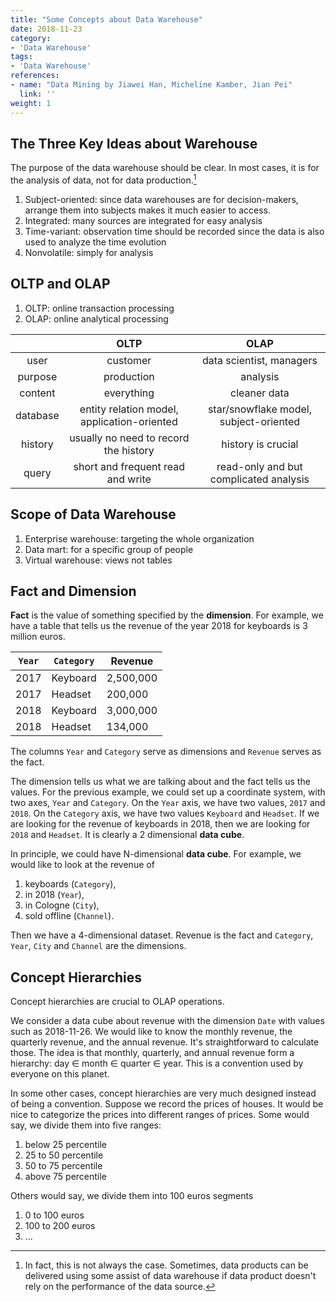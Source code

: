 ```yaml
---
title: "Some Concepts about Data Warehouse"
date: 2018-11-23
category:
- 'Data Warehouse'
tags:
- 'Data Warehouse'
references:
- name: "Data Mining by Jiawei Han, Micheline Kamber, Jian Pei"
  link: ''
weight: 1
---
```


## The Three Key Ideas about Warehouse

The purpose of the data warehouse should be clear. In most cases, it is for the analysis of data, not for data production.[^1]

1. Subject-oriented: since data warehouses are for decision-makers, arrange them into subjects makes it much easier to access.
2. Integrated: many sources are integrated for easy analysis
3. Time-variant: observation time should be recorded since the data is also used to analyze the time evolution
4. Nonvolatile: simply for analysis


## OLTP and OLAP

1. OLTP: online transaction processing
2. OLAP: online analytical processing

|      | OLTP |  OLAP |
|:---:|:-----:|:----:|
| user |    customer  |   data scientist, managers   |
| purpose | production | analysis  |
| content | everything | cleaner data |
| database | entity relation model, application-oriented | star/snowflake model, subject-oriented |
| history | usually no need to record the history | history is crucial |
| query | short and frequent read and write | read-only and but complicated analysis |


## Scope of Data Warehouse

1. Enterprise warehouse: targeting the whole organization
2. Data mart: for a specific group of people
3. Virtual warehouse: views not tables


## Fact and Dimension

**Fact** is the value of something specified by the **dimension**. For example, we have a table that tells us the revenue of the year 2018 for keyboards is 3 million euros.

|  `Year` | `Category`  |  Revenue |
|--|---|---|
| 2017 | Keyboard | 2,500,000 |
| 2017 | Headset | 200,000 |
| 2018 | Keyboard | 3,000,000 |
| 2018 | Headset | 134,000  |

The columns `Year` and `Category` serve as dimensions and `Revenue` serves as the fact.

The dimension tells us what we are talking about and the fact tells us the values. For the previous example, we could set up a coordinate system, with two axes, `Year` and `Category`. On the `Year` axis, we have two values, `2017` and `2018`. On the `Category` axis, we have two values `Keyboard` and `Headset`. If we are looking for the revenue of keyboards in 2018, then we are looking for `2018` and `Headset`. It is clearly a 2 dimensional **data cube**.


In principle, we could have N-dimensional **data cube**. For example, we would like to look at the revenue of

1. keyboards (`Category`),
2. in 2018 (`Year`),
3. in Cologne (`City`),
4. sold offline (`Channel`).

Then we have a 4-dimensional dataset. Revenue is the fact and `Category`, `Year`, `City` and `Channel` are the dimensions.



## Concept Hierarchies

Concept hierarchies are crucial to OLAP operations.

We consider a data cube about revenue with the dimension `Date` with values such as 2018-11-26. We would like to know the monthly revenue, the quarterly revenue, and the annual revenue. It's straightforward to calculate those. The idea is that monthly, quarterly, and annual revenue form a hierarchy: day $\in$ month $\in$ quarter $\in$ year. This is a convention used by everyone on this planet.

In some other cases, concept hierarchies are very much designed instead of being a convention. Suppose we record the prices of houses. It would be nice to categorize the prices into different ranges of prices. Some would say, we divide them into five ranges:
1. below 25 percentile
2. 25 to 50 percentile
3. 50 to 75 percentile
4. above 75 percentile

Others would say, we divide them into 100 euros segments
1. 0 to 100 euros
2. 100 to 200 euros
3. ...



[^1]: In fact, this is not always the case. Sometimes, data products can be delivered using some assist of data warehouse if data product doesn't rely on the performance of the data source.